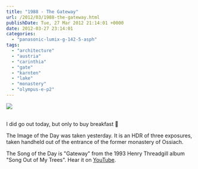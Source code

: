 ```yaml
---
title: "1988 - The Gateway"
url: /2012/03/1988-the-gateway.html
publishDate: Tue, 27 Mar 2012 21:14:01 +0000
date: 2012-03-27 23:14:01
categories: 
  - "panasonic-lumix-g-142-5-asph"
tags: 
  - "architecture"
  - "austria"
  - "carinthia"
  - "gate"
  - "karnten"
  - "lake"
  - "monastery"
  - "olympus-e-p2"
---
```

<div class="container">
<div class="center"><a target="_blank" href="https://d25zfm9zpd7gm5.cloudfront.net/1200x1200/2012/20120326_160701_photomatix_ps.jpg"><img src="https://d25zfm9zpd7gm5.cloudfront.net/0600x0600/2012/20120326_160701_photomatix_ps.jpg" /></a></div>
</div>
<br />

I did go out today, but only to buy breakfast 🙂

 The Image of the Day was taken yesterday. It is an HDR of three exposures, taken handheld out of the entrance of the former monastery of Ossiach.

The Song of the Day is "Gateway" from the 1993 Henry Threadgill album "Song Out of My Trees". Hear it on <a href="http://www.youtube.com/watch?v=RPbJn-uThX0" target="_blank">YouTube</a>.
